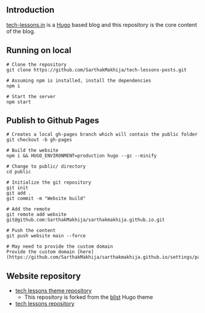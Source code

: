 ## Introduction

[tech-lessons.in](https://tech-lessons.in/) is a [Hugo](https://gohugo.io/) based blog and this repository is the core content of the blog.

## Running on local

    # Clone the repository
    git clone https://github.com/SarthakMakhija/tech-lessons-posts.git        

    # Assuming npm is installed, install the dependencies
    npm i

    # Start the server
    npm start

## Publish to Github Pages

    # Creates a local gh-pages branch which will contain the public folder
    git checkout -b gh-pages

    # Build the website
    npm i && HUGO_ENVIRONMENT=production hugo --gc --minify

    # Change to public/ directory
    cd public
    
    # Initialize the git repository
    git init
    git add .
    git commit -m "Website build"

    # Add the remote
    git remote add website git@github.com:SarthakMakhija/sarthakmakhija.github.io.git

    # Push the content
    git push website main --force
    
    # May need to provide the custom domain 
    Provide the custom domain [here](https://github.com/SarthakMakhija/sarthakmakhija.github.io/settings/pages)


## Website repository

+ [tech lessons theme repository](https://github.com/SarthakMakhija/tech-lessons-hugo-theme)
  + This repository is forked from the [blist](https://github.com/apvarun/blist-hugo-theme) Hugo theme
+ [tech lessons repository](https://github.com/SarthakMakhija/sarthakmakhija.github.io)
